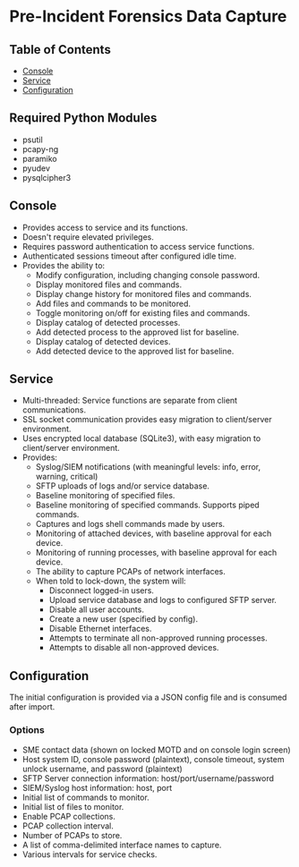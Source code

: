 # Pre-Incident Forensics Data Capture

## Table of Contents
- [Console](#console)
- [Service](#service)
- [Configuration](#configuration)


## Required Python Modules
- psutil 
- pcapy-ng
- paramiko
- pyudev
- pysqlcipher3



## Console

- Provides access to service and its functions.
- Doesn't require elevated privileges.
- Requires password authentication to access service functions.
- Authenticated sessions timeout after configured idle time.
- Provides the ability to:
  - Modify configuration, including changing console password.
  - Display monitored files and commands.
  - Display change history for monitored files and commands.
  - Add files and commands to be monitored.
  - Toggle monitoring on/off for existing files and commands.
  - Display catalog of detected processes.
  - Add detected process to the approved list for baseline.
  - Display catalog of detected devices.
  - Add detected device to the approved list for baseline.

## Service

- Multi-threaded: Service functions are separate from client communications.
- SSL socket communication provides easy migration to client/server environment.
- Uses encrypted local database (SQLite3), with easy migration to client/server environment.
- Provides:
  - Syslog/SIEM notifications (with meaningful levels: info, error, warning, critical)
  - SFTP uploads of logs and/or service database.
  - Baseline monitoring of specified files.
  - Baseline monitoring of specified commands. Supports piped commands.
  - Captures and logs shell commands made by users.
  - Monitoring of attached devices, with baseline approval for each device.
  - Monitoring of running processes, with baseline approval for each device.
  - The ability to capture PCAPs of network interfaces.
  - When told to lock-down, the system will:
    - Disconnect logged-in users.
    - Upload service database and logs to configured SFTP server.
    - Disable all user accounts.
    - Create a new user (specified by config).
    - Disable Ethernet interfaces.
    - Attempts to terminate all non-approved running processes.
    - Attempts to disable all non-approved devices.

## Configuration

The initial configuration is provided via a JSON config file and is consumed after import.

### Options

- SME contact data (shown on locked MOTD and on console login screen)
- Host system ID, console password (plaintext), console timeout, system unlock username, and password (plaintext)
- SFTP Server connection information: host/port/username/password
- SIEM/Syslog host information: host, port
- Initial list of commands to monitor.
- Initial list of files to monitor.
- Enable PCAP collections.
- PCAP collection interval.
- Number of PCAPs to store.
- A list of comma-delimited interface names to capture.
- Various intervals for service checks.